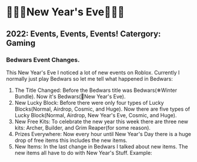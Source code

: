 # 🎉🥳🎊New Year's Eve🎉🥳🎊
## 2022: Events, Events, Events! Catergory: Gaming
### Bedwars Event Changes.
This New Year's Eve I noticed a lot of new events on Roblox. Currently I normally just play Bedwars so let me tell what happened in Bedwars:
1. The Title Changed: Before the Bedwars title was Bedwars(❄Winter Bundle). Now it's Bedwars(🎉New Year's Eve).
2. New Lucky Block: Before there were only four types of Lucky Blocks(Normal, Airdrop, Cosmic, and Huge). Now there are five types of Lucky Block(Normal, Airdrop, New Year's Eve, Cosmic, and Huge).
3. New Free Kits: To celebrate the new year this week there are three new kits: Archer, Builder, and Grim Reaper(for some reason).
4. Prizes Everywhere: Now every hour until New Year's Day there is a huge drop of free items this includes the new items.
5. New Items: In the last change in Bedwars I talked about new items. The new items all have to do with New Year's Stuff. Example:
